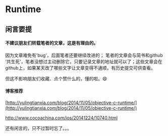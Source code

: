 # Runtime
## 闲言要提

#### 不建议朋友们转载笔者的文章，这是有理由的。

因为文章难免有'bug'，后面笔者还要继续改进的； 笔者的文章会与简书和github ‘共生死'，笔者没想过主动删除它，只要记录文章的地址就可以了；这些文章会在github上，如果某天改了哪些文字让文章变得不通顺，有历史提交可供查看。

但这不影响朋友们收藏、点个赞什么的，懂的啦。😄



#### 博客推荐

[http://yulingtianxia.com/blog/2014/11/05/objective-c-runtime/](http://yulingtianxia.com/blog/2014/11/05/objective-c-runtime/)

http://www.cocoachina.com/ios/20141224/10740.html



还有闲言的，只不过暂时忘了。。。